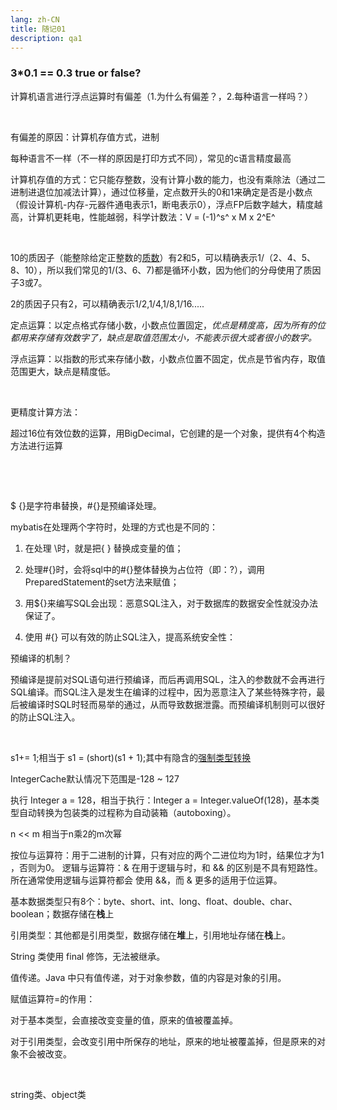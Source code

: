 ```yaml
---
lang: zh-CN
title: 随记01
description: qa1
---
```


### 3*0.1 == 0.3 true or false?

计算机语言进行浮点运算时有偏差（1.为什么有偏差？，2.每种语言一样吗？）

‍

有偏差的原因：计算机存值方式，进制

每种语言不一样（不一样的原因是打印方式不同），常见的c语言精度最高

计算机存值的方式：它只能存整数，没有计算小数的能力，也没有乘除法（通过二进制进退位加减法计算），通过位移量，定点数开头的0和1来确定是否是小数点（假设计算机-内存-元器件通电表示1，断电表示0），浮点FP后数字越大，精度越高，计算机更耗电，性能越弱，科学计数法：V = (-1)^s^ x M x 2^E^

‍

10的质因子（能整除给定正整数的[质数](https://baike.baidu.com/item/%E8%B4%A8%E6%95%B0/263515)）有2和5，可以精确表示1/（2、4、5、8、10），所以我们常见的1/(3、6、7)都是循环小数，因为他们的分母使用了质因子3或7。

2的质因子只有2，可以精确表示1/2,1/4,1/8,1/16.....

定点运算：以定点格式存储小数，小数点位置固定，*优点是精度高，因为所有的位都用来存储有效数字了，缺点是取值范围太小，不能表示很大或者很小的数字。*

浮点运算：以指数的形式来存储小数，小数点位置不固定，优点是节省内存，取值范围更大，缺点是精度低。

‍

更精度计算方法：

超过16位有效位数的运算，用BigDecimal，它创建的是一个对象，提供有4个构造方法进行运算

‍

‍

\$ \{\}是字符串替换，\#\{\}是预编译处理。

mybatis在处理两个字符时，处理的方式也是不同的：

1. 在处理 \时，就是把\{ \} 替换成变量的值；

2. 处理\#\{\}时，会将sql中的\#\{\}整体替换为占位符（即：?），调用PreparedStatement的set方法来赋值；

3. 用\$\{\}来编写SQL会出现：恶意SQL注入，对于数据库的数据安全性就没办法保证了。

4. 使用 \#\{\} 可以有效的防止SQL注入，提高系统安全性：

预编译的机制？

预编译是提前对SQL语句进行预编译，而后再调用SQL，注入的参数就不会再进行SQL编译。而SQL注入是发生在编译的过程中，因为恶意注入了某些特殊字符，最后被编译时SQL时轻而易举的通过，从而导致数据泄露。而预编译机制则可以很好的防止SQL注入。

‍

s1+= 1;相当于 s1 = (short)(s1 + 1);其中有隐含的[强制类型转换](https://so.csdn.net/so/search?q=%E5%BC%BA%E5%88%B6%E7%B1%BB%E5%9E%8B%E8%BD%AC%E6%8D%A2&spm=1001.2101.3001.7020)

IntegerCache默认情况下范围是-128 ~ 127

执⾏ Integer a \= 128，相当于执⾏：Integer a \= Integer.valueOf\(128\)，基本类型⾃动转换为包装类的过程称为⾃动装箱（autoboxing）。

n \<\< m 相当于n乘2的m次幂

按位与运算符：⽤于⼆进制的计算，只有对应的两个⼆进位均为1时，结果位才为1 ，否则为0。 逻辑与运算符：\& 在⽤于逻辑与时，和 \&\& 的区别是不具有短路性。所在通常使⽤逻辑与运算符都会 使⽤ \&\&，⽽ \& 更多的适⽤于位运算。

基本数据类型只有8个：byte、short、int、long、float、double、char、 boolean；数据存储在**栈**上

引用类型：其他都是引用类型，数据存储在**堆**上，引用地址存储在**栈**上。

String 类使⽤ final 修饰，⽆法被继承。

值传递。Java 中只有值传递，对于对象参数，值的内容是对象的引⽤。

赋值运算符=的作用：

对于基本类型，会直接改变变量的值，原来的值被覆盖掉。

对于引用类型，会改变引用中所保存的地址，原来的地址被覆盖掉，但是原来的对象不会被改变。

‍

string类、object类

‍

#
